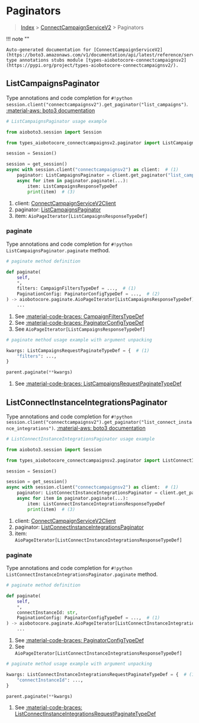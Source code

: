 # Paginators

> [Index](../README.md) > [ConnectCampaignServiceV2](./README.md) > Paginators

!!! note ""

    Auto-generated documentation for [ConnectCampaignServiceV2](https://boto3.amazonaws.com/v1/documentation/api/latest/reference/services/connectcampaignsv2.html#connectcampaignservicev2)
    type annotations stubs module [types-aiobotocore-connectcampaignsv2](https://pypi.org/project/types-aiobotocore-connectcampaignsv2/).

## ListCampaignsPaginator

Type annotations and code completion for `#!python session.client("connectcampaignsv2").get_paginator("list_campaigns")`.
[:material-aws: boto3 documentation](https://boto3.amazonaws.com/v1/documentation/api/latest/reference/services/connectcampaignsv2/paginator/ListCampaigns.html#ConnectCampaignServiceV2.Paginator.ListCampaigns)

```python
# ListCampaignsPaginator usage example

from aioboto3.session import Session

from types_aiobotocore_connectcampaignsv2.paginator import ListCampaignsPaginator

session = Session()

session = get_session()
async with session.client("connectcampaignsv2") as client:  # (1)
    paginator: ListCampaignsPaginator = client.get_paginator("list_campaigns")  # (2)
    async for item in paginator.paginate(...):
        item: ListCampaignsResponseTypeDef
        print(item)  # (3)
```

1. client: [ConnectCampaignServiceV2Client](./client.md)
2. paginator: [ListCampaignsPaginator](./paginators.md#listcampaignspaginator)
3. item: `AioPageIterator[ListCampaignsResponseTypeDef]`


### paginate

Type annotations and code completion for `#!python ListCampaignsPaginator.paginate` method.

```python
# paginate method definition

def paginate(
    self,
    *,
    filters: CampaignFiltersTypeDef = ...,  # (1)
    PaginationConfig: PaginatorConfigTypeDef = ...,  # (2)
) -> aiobotocore.paginate.AioPageIterator[ListCampaignsResponseTypeDef]:  # (3)
    ...
```

1. See [:material-code-braces: CampaignFiltersTypeDef](./type_defs.md#campaignfilterstypedef)
2. See [:material-code-braces: PaginatorConfigTypeDef](./type_defs.md#paginatorconfigtypedef)
3. See `AioPageIterator[ListCampaignsResponseTypeDef]`


```python
# paginate method usage example with argument unpacking

kwargs: ListCampaignsRequestPaginateTypeDef = {  # (1)
    "filters": ...,
}

parent.paginate(**kwargs)
```

1. See [:material-code-braces: ListCampaignsRequestPaginateTypeDef](./type_defs.md#listcampaignsrequestpaginatetypedef)
## ListConnectInstanceIntegrationsPaginator

Type annotations and code completion for `#!python session.client("connectcampaignsv2").get_paginator("list_connect_instance_integrations")`.
[:material-aws: boto3 documentation](https://boto3.amazonaws.com/v1/documentation/api/latest/reference/services/connectcampaignsv2/paginator/ListConnectInstanceIntegrations.html#ConnectCampaignServiceV2.Paginator.ListConnectInstanceIntegrations)

```python
# ListConnectInstanceIntegrationsPaginator usage example

from aioboto3.session import Session

from types_aiobotocore_connectcampaignsv2.paginator import ListConnectInstanceIntegrationsPaginator

session = Session()

session = get_session()
async with session.client("connectcampaignsv2") as client:  # (1)
    paginator: ListConnectInstanceIntegrationsPaginator = client.get_paginator("list_connect_instance_integrations")  # (2)
    async for item in paginator.paginate(...):
        item: ListConnectInstanceIntegrationsResponseTypeDef
        print(item)  # (3)
```

1. client: [ConnectCampaignServiceV2Client](./client.md)
2. paginator: [ListConnectInstanceIntegrationsPaginator](./paginators.md#listconnectinstanceintegrationspaginator)
3. item: `AioPageIterator[ListConnectInstanceIntegrationsResponseTypeDef]`


### paginate

Type annotations and code completion for `#!python ListConnectInstanceIntegrationsPaginator.paginate` method.

```python
# paginate method definition

def paginate(
    self,
    *,
    connectInstanceId: str,
    PaginationConfig: PaginatorConfigTypeDef = ...,  # (1)
) -> aiobotocore.paginate.AioPageIterator[ListConnectInstanceIntegrationsResponseTypeDef]:  # (2)
    ...
```

1. See [:material-code-braces: PaginatorConfigTypeDef](./type_defs.md#paginatorconfigtypedef)
2. See `AioPageIterator[ListConnectInstanceIntegrationsResponseTypeDef]`


```python
# paginate method usage example with argument unpacking

kwargs: ListConnectInstanceIntegrationsRequestPaginateTypeDef = {  # (1)
    "connectInstanceId": ...,
}

parent.paginate(**kwargs)
```

1. See [:material-code-braces: ListConnectInstanceIntegrationsRequestPaginateTypeDef](./type_defs.md#listconnectinstanceintegrationsrequestpaginatetypedef)
